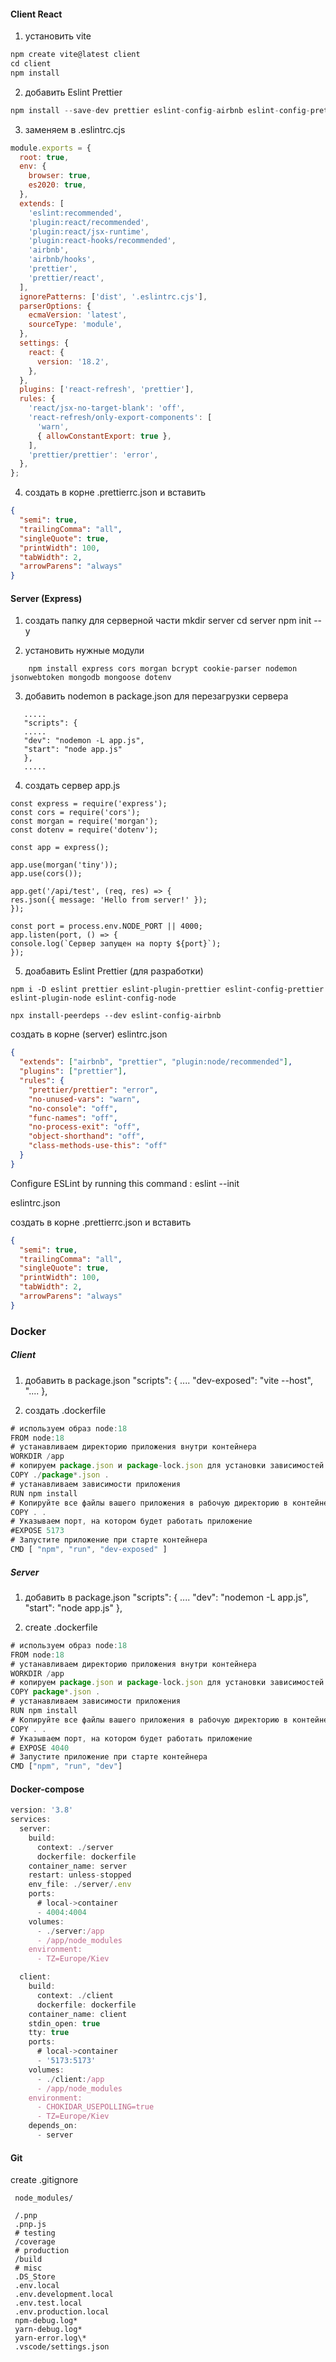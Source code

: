 #### Client React

1. установить vite

```javascript
npm create vite@latest client
cd client
npm install
```

2. добавить Eslint Prettier

```javascript
npm install --save-dev prettier eslint-config-airbnb eslint-config-prettier eslint-plugin-prettier
```

3. заменяем в .eslintrc.cjs

```javascript
module.exports = {
  root: true,
  env: {
    browser: true,
    es2020: true,
  },
  extends: [
    'eslint:recommended',
    'plugin:react/recommended',
    'plugin:react/jsx-runtime',
    'plugin:react-hooks/recommended',
    'airbnb',
    'airbnb/hooks',
    'prettier',
    'prettier/react',
  ],
  ignorePatterns: ['dist', '.eslintrc.cjs'],
  parserOptions: {
    ecmaVersion: 'latest',
    sourceType: 'module',
  },
  settings: {
    react: {
      version: '18.2',
    },
  },
  plugins: ['react-refresh', 'prettier'],
  rules: {
    'react/jsx-no-target-blank': 'off',
    'react-refresh/only-export-components': [
      'warn',
      { allowConstantExport: true },
    ],
    'prettier/prettier': 'error',
  },
};
```

4. создать в корне .prettierrc.json и вставить

```json
{
  "semi": true,
  "trailingComma": "all",
  "singleQuote": true,
  "printWidth": 100,
  "tabWidth": 2,
  "arrowParens": "always"
}
```

#### Server (Express)

1. создать папку для серверной части
   mkdir server
   cd server
   npm init --y

2. установить нужные модули

```
    npm install express cors morgan bcrypt cookie-parser nodemon jsonwebtoken mongodb mongoose dotenv
```

3. добавить nodemon в package.json для перезагрузки сервера

```
   .....
   "scripts": {
   .....
   "dev": "nodemon -L app.js",
   "start": "node app.js"
   },
   .....
```

4. создать сервер app.js

```
const express = require('express');
const cors = require('cors');
const morgan = require('morgan');
const dotenv = require('dotenv');

const app = express();

app.use(morgan('tiny'));
app.use(cors());

app.get('/api/test', (req, res) => {
res.json({ message: 'Hello from server!' });
});

const port = process.env.NODE_PORT || 4000;
app.listen(port, () => {
console.log(`Сервер запущен на порту ${port}`);
});
```

5. доабавить Eslint Prettier (для разработки)

```
npm i -D eslint prettier eslint-plugin-prettier eslint-config-prettier eslint-plugin-node eslint-config-node

```

```
npx install-peerdeps --dev eslint-config-airbnb
```

создать в корне (server) eslintrc.json

```json
{
  "extends": ["airbnb", "prettier", "plugin:node/recommended"],
  "plugins": ["prettier"],
  "rules": {
    "prettier/prettier": "error",
    "no-unused-vars": "warn",
    "no-console": "off",
    "func-names": "off",
    "no-process-exit": "off",
    "object-shorthand": "off",
    "class-methods-use-this": "off"
  }
}
```

Configure ESLint by running this command :
eslint --init

eslintrc.json

создать в корне .prettierrc.json и вставить

```json
{
  "semi": true,
  "trailingComma": "all",
  "singleQuote": true,
  "printWidth": 100,
  "tabWidth": 2,
  "arrowParens": "always"
}
```

### Docker

##### Client

1. добавить в package.json
   "scripts": {
   ....
   "dev-exposed": "vite --host",
   "....
   },

2. создать .dockerfile

```javascript
# используем образ node:18
FROM node:18
# устанавливаем директорию приложения внутри контейнера
WORKDIR /app
# копируем package.json и package-lock.json для установки зависимостей
COPY ./package*.json .
# устанавливаем зависимости приложения
RUN npm install
# Копируйте все файлы вашего приложения в рабочую директорию в контейнере
COPY . .
# Указываем порт, на котором будет работать приложение
#EXPOSE 5173
# Запустите приложение при старте контейнера
CMD [ "npm", "run", "dev-exposed" ]
```

##### Server

1.  добавить в package.json
    "scripts": {
    ....
    "dev": "nodemon -L app.js",
    "start": "node app.js"
    },

2.  create .dockerfile

```javascript
# используем образ node:18
FROM node:18
# устанавливаем директорию приложения внутри контейнера
WORKDIR /app
# копируем package.json и package-lock.json для установки зависимостей
COPY package*.json .
# устанавливаем зависимости приложения
RUN npm install
# Копируйте все файлы вашего приложения в рабочую директорию в контейнере
COPY . .
# Указываем порт, на котором будет работать приложение
# EXPOSE 4040
# Запустите приложение при старте контейнера
CMD ["npm", "run", "dev"]

```

#### Docker-compose

```javascript
version: '3.8'
services:
  server:
    build:
      context: ./server
      dockerfile: dockerfile
    container_name: server
    restart: unless-stopped
    env_file: ./server/.env
    ports:
      # local->container
      - 4004:4004
    volumes:
      - ./server:/app
      - /app/node_modules
    environment:
      - TZ=Europe/Kiev

  client:
    build:
      context: ./client
      dockerfile: dockerfile
    container_name: client
    stdin_open: true
    tty: true
    ports:
      # local->container
      - '5173:5173'
    volumes:
      - ./client:/app
      - /app/node_modules
    environment:
      - CHOKIDAR_USEPOLLING=true
      - TZ=Europe/Kiev
    depends_on:
      - server


```

#### Git

create .gitignore

```git
 node_modules/

 /.pnp
 .pnp.js
 # testing
 /coverage
 # production
 /build
 # misc
 .DS_Store
 .env.local
 .env.development.local
 .env.test.local
 .env.production.local
 npm-debug.log*
 yarn-debug.log*
 yarn-error.log\*
 .vscode/settings.json
```
